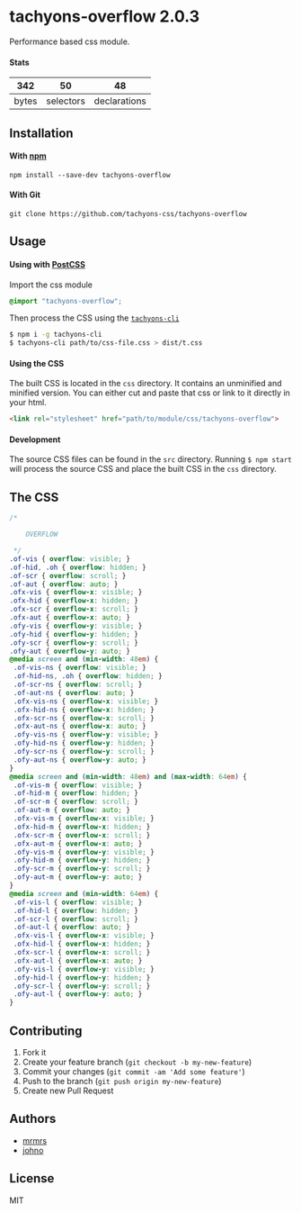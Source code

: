 # tachyons-overflow 2.0.3

Performance based css module.

#### Stats

342 | 50 | 48
---|---|---
bytes | selectors | declarations

## Installation

#### With [npm](https://npmjs.com)

```
npm install --save-dev tachyons-overflow
```

#### With Git

```
git clone https://github.com/tachyons-css/tachyons-overflow
```

## Usage

#### Using with [PostCSS](https://github.com/postcss/postcss)

Import the css module

```css
@import "tachyons-overflow";
```

Then process the CSS using the [`tachyons-cli`](https://github.com/tachyons-css/tachyons-cli)

```sh
$ npm i -g tachyons-cli
$ tachyons-cli path/to/css-file.css > dist/t.css
```

#### Using the CSS

The built CSS is located in the `css` directory. It contains an unminified and minified version.
You can either cut and paste that css or link to it directly in your html.

```html
<link rel="stylesheet" href="path/to/module/css/tachyons-overflow">
```

#### Development

The source CSS files can be found in the `src` directory.
Running `$ npm start` will process the source CSS and place the built CSS in the `css` directory.

## The CSS

```css
/*

    OVERFLOW

 */
.of-vis { overflow: visible; }
.of-hid, .oh { overflow: hidden; }
.of-scr { overflow: scroll; }
.of-aut { overflow: auto; }
.ofx-vis { overflow-x: visible; }
.ofx-hid { overflow-x: hidden; }
.ofx-scr { overflow-x: scroll; }
.ofx-aut { overflow-x: auto; }
.ofy-vis { overflow-y: visible; }
.ofy-hid { overflow-y: hidden; }
.ofy-scr { overflow-y: scroll; }
.ofy-aut { overflow-y: auto; }
@media screen and (min-width: 48em) {
 .of-vis-ns { overflow: visible; }
 .of-hid-ns, .oh { overflow: hidden; }
 .of-scr-ns { overflow: scroll; }
 .of-aut-ns { overflow: auto; }
 .ofx-vis-ns { overflow-x: visible; }
 .ofx-hid-ns { overflow-x: hidden; }
 .ofx-scr-ns { overflow-x: scroll; }
 .ofx-aut-ns { overflow-x: auto; }
 .ofy-vis-ns { overflow-y: visible; }
 .ofy-hid-ns { overflow-y: hidden; }
 .ofy-scr-ns { overflow-y: scroll; }
 .ofy-aut-ns { overflow-y: auto; }
}
@media screen and (min-width: 48em) and (max-width: 64em) {
 .of-vis-m { overflow: visible; }
 .of-hid-m { overflow: hidden; }
 .of-scr-m { overflow: scroll; }
 .of-aut-m { overflow: auto; }
 .ofx-vis-m { overflow-x: visible; }
 .ofx-hid-m { overflow-x: hidden; }
 .ofx-scr-m { overflow-x: scroll; }
 .ofx-aut-m { overflow-x: auto; }
 .ofy-vis-m { overflow-y: visible; }
 .ofy-hid-m { overflow-y: hidden; }
 .ofy-scr-m { overflow-y: scroll; }
 .ofy-aut-m { overflow-y: auto; }
}
@media screen and (min-width: 64em) {
 .of-vis-l { overflow: visible; }
 .of-hid-l { overflow: hidden; }
 .of-scr-l { overflow: scroll; }
 .of-aut-l { overflow: auto; }
 .ofx-vis-l { overflow-x: visible; }
 .ofx-hid-l { overflow-x: hidden; }
 .ofx-scr-l { overflow-x: scroll; }
 .ofx-aut-l { overflow-x: auto; }
 .ofy-vis-l { overflow-y: visible; }
 .ofy-hid-l { overflow-y: hidden; }
 .ofy-scr-l { overflow-y: scroll; }
 .ofy-aut-l { overflow-y: auto; }
}
```

## Contributing

1. Fork it
2. Create your feature branch (`git checkout -b my-new-feature`)
3. Commit your changes (`git commit -am 'Add some feature'`)
4. Push to the branch (`git push origin my-new-feature`)
5. Create new Pull Request

## Authors

* [mrmrs](http://mrmrs.io)
* [johno](http://johnotander.com)

## License

MIT

